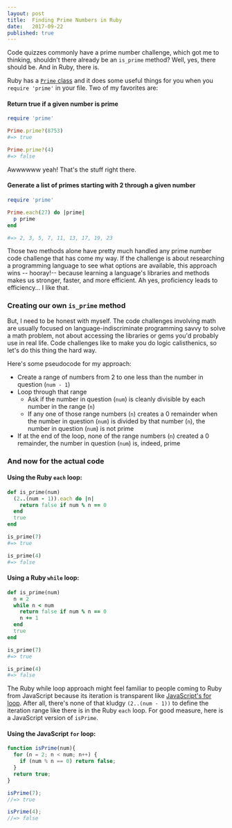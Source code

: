 ```yaml
---
layout: post
title:  Finding Prime Numbers in Ruby
date:   2017-09-22
published: true
---
```


Code quizzes commonly have a prime number challenge, which got me to thinking, shouldn't there already be an `is_prime` method? Well, yes, there should be. And in Ruby, there is.

Ruby has a <a href="https://ruby-doc.org/stdlib-1.9.3/libdoc/prime/rdoc/Prime.html" target="_blank" rel="noopener">`Prime` class</a> and it does some useful things for you when you `require 'prime'` in your file. Two of my favorites are:

#### Return true if a given number is prime

```ruby
require 'prime'

Prime.prime?(8753)
#=> true

Prime.prime?(4)
#=> false
```

Awwwwww yeah! That's the stuff right there.

#### Generate a list of primes starting with 2 through a given number

```ruby
require 'prime'

Prime.each(27) do |prime|
  p prime
end

#=> 2, 3, 5, 7, 11, 13, 17, 19, 23
```

Those two methods alone have pretty much handled any prime number code challenge that has come my way. If the challenge is about researching a programming language to see what options are available, this approach wins -- hooray!-- because learning a language's libraries and methods makes us stronger, faster, and more efficient. Ah yes, proficiency leads to efficiency... I like that.

### Creating our own `is_prime` method

But, I need to be honest with myself. The code challenges involving math are usually focused on language-indiscriminate programming savvy to solve a math problem, not about accessing the libraries or gems you'd probably use in real life. Code challenges like to make you do logic calisthenics, so let's do this thing the hard way.

Here's some pseudocode for my approach:

- Create a range of numbers from 2 to one less than the number in question (`num - 1`)
- Loop through that range
  - Ask if the number in question (`num`) is cleanly divisible by each number in the range (`n`)
  - If any one of those range numbers (`n`) creates a 0 remainder when the number in question (`num`) is divided by that number (`n`), the number in question (`num`) is not prime
- If at the end of the loop, none of the range numbers (`n`) created a 0 remainder, the number in question (`num`) is, indeed, prime


### And now for the actual code

#### Using the Ruby `each` loop:


```ruby
def is_prime(num)
  (2..(num - 1)).each do |n|
    return false if num % n == 0
  end
  true
end

is_prime(7)
#=> true

is_prime(4)
#=> false
```

#### Using a Ruby `while` loop:

```ruby
def is_prime(num)
  n = 2
  while n < num
    return false if num % n == 0
    n += 1
  end
  true
end

is_prime(7)
#=> true

is_prime(4)
#=> false
```

The Ruby while loop approach might feel familiar to people coming to Ruby from JavaScript because its iteration is transparent like <a href="https://www.w3schools.com/js/js_loop_for.asp" rel="noopener" target="_blank">JavaScript's for loop</a>. After all, there's none of that kludgy `(2..(num - 1))` to define the iteration range like there is in the Ruby `each` loop. For good measure, here is a JavaScript version of `isPrime`.

#### Using the JavaScript `for` loop:

```javascript
function isPrime(num){
  for (n = 2; n < num; n++) {
    if (num % n == 0) return false;
  }
  return true;
}

isPrime(7);
//=> true

isPrime(4);
//=> false
```
